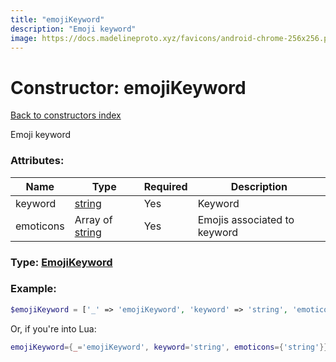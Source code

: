 ```yaml
---
title: "emojiKeyword"
description: "Emoji keyword"
image: https://docs.madelineproto.xyz/favicons/android-chrome-256x256.png
---
```

# Constructor: emojiKeyword  
[Back to constructors index](index.md)



Emoji keyword

### Attributes:

| Name     |    Type       | Required | Description |
|----------|---------------|----------|-------------|
|keyword|[string](../types/string.md) | Yes|Keyword|
|emoticons|Array of [string](../types/string.md) | Yes|Emojis associated to keyword|



### Type: [EmojiKeyword](../types/EmojiKeyword.md)


### Example:

```php
$emojiKeyword = ['_' => 'emojiKeyword', 'keyword' => 'string', 'emoticons' => ['string', 'string']];
```  


Or, if you're into Lua:

```lua
emojiKeyword={_='emojiKeyword', keyword='string', emoticons={'string'}}

```


